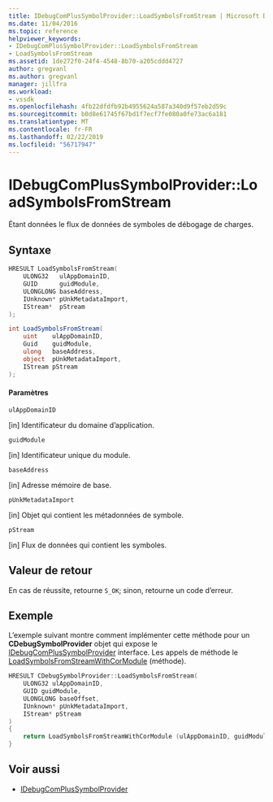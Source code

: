 ```yaml
---
title: IDebugComPlusSymbolProvider::LoadSymbolsFromStream | Microsoft Docs
ms.date: 11/04/2016
ms.topic: reference
helpviewer_keywords:
- IDebugComPlusSymbolProvider::LoadSymbolsFromStream
- LoadSymbolsFromStream
ms.assetid: 1de272f0-24f4-4548-8b70-a205cddd4727
author: gregvanl
ms.author: gregvanl
manager: jillfra
ms.workload:
- vssdk
ms.openlocfilehash: 4fb22dfdfb92b4955624a587a340d9f57eb2d59c
ms.sourcegitcommit: b0d8e61745f67bd1f7ecf7fe080a0fe73ac6a181
ms.translationtype: MT
ms.contentlocale: fr-FR
ms.lasthandoff: 02/22/2019
ms.locfileid: "56717947"
---
```

# <a name="idebugcomplussymbolproviderloadsymbolsfromstream"></a>IDebugComPlusSymbolProvider::LoadSymbolsFromStream
Étant données le flux de données de symboles de débogage de charges.

## <a name="syntax"></a>Syntaxe

```cpp
HRESULT LoadSymbolsFromStream(
    ULONG32   ulAppDomainID,
    GUID      guidModule,
    ULONGLONG baseAddress,
    IUnknown* pUnkMetadataImport,
    IStream*  pStream
);
```

```csharp
int LoadSymbolsFromStream(
    uint    ulAppDomainID,
    Guid    guidModule,
    ulong   baseAddress,
    object  pUnkMetadataImport,
    IStream pStream
);
```

#### <a name="parameters"></a>Paramètres
`ulAppDomainID`

 [in] Identificateur du domaine d’application.

`guidModule`

 [in] Identificateur unique du module.

`baseAddress`

 [in] Adresse mémoire de base.

`pUnkMetadataImport`

 [in] Objet qui contient les métadonnées de symbole.

`pStream`

 [in] Flux de données qui contient les symboles.

## <a name="return-value"></a>Valeur de retour
En cas de réussite, retourne `S_OK`; sinon, retourne un code d’erreur.

## <a name="example"></a>Exemple
L’exemple suivant montre comment implémenter cette méthode pour un **CDebugSymbolProvider** objet qui expose le [IDebugComPlusSymbolProvider](../../../extensibility/debugger/reference/idebugcomplussymbolprovider.md) interface. Les appels de méthode le [LoadSymbolsFromStreamWithCorModule](../../../extensibility/debugger/reference/idebugcomplussymbolprovider2-loadsymbolsfromstreamwithcormodule.md) (méthode).

```cpp
HRESULT CDebugSymbolProvider::LoadSymbolsFromStream(
    ULONG32 ulAppDomainID,
    GUID guidModule,
    ULONGLONG baseOffset,
    IUnknown* pUnkMetadataImport,
    IStream* pStream
)
{
    return LoadSymbolsFromStreamWithCorModule (ulAppDomainID, guidModule, baseOffset, pUnkMetadataImport, NULL, pStream);
}
```

## <a name="see-also"></a>Voir aussi
- [IDebugComPlusSymbolProvider](../../../extensibility/debugger/reference/idebugcomplussymbolprovider.md)
